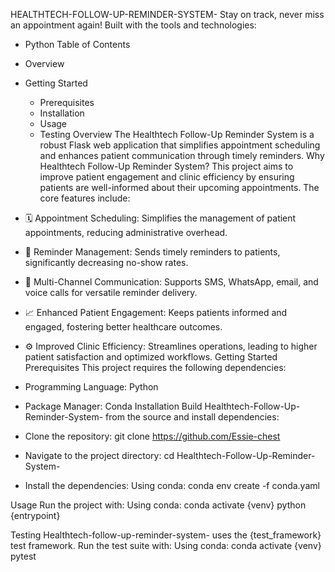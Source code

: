 HEALTHTECH-FOLLOW-UP-REMINDER-SYSTEM-
Stay on track, never miss an appointment again!
Built with the tools and technologies:
 * Python
Table of Contents
 * Overview
 * Getting Started
   * Prerequisites
   * Installation
   * Usage
   * Testing
Overview
The Healthtech Follow-Up Reminder System is a robust Flask web application that simplifies appointment scheduling and enhances patient communication through timely reminders.
Why Healthtech Follow-Up Reminder System?
This project aims to improve patient engagement and clinic efficiency by ensuring patients are well-informed about their upcoming appointments. The core features include:
 * 🗓️ Appointment Scheduling: Simplifies the management of patient appointments, reducing administrative overhead.
 * 🔔 Reminder Management: Sends timely reminders to patients, significantly decreasing no-show rates.
 * 📱 Multi-Channel Communication: Supports SMS, WhatsApp, email, and voice calls for versatile reminder delivery.
 * 📈 Enhanced Patient Engagement: Keeps patients informed and engaged, fostering better healthcare outcomes.
 * ⚙️ Improved Clinic Efficiency: Streamlines operations, leading to higher patient satisfaction and optimized workflows.
Getting Started
Prerequisites
This project requires the following dependencies:
 * Programming Language: Python
 * Package Manager: Conda
Installation
Build Healthtech-Follow-Up-Reminder-System- from the source and install dependencies:
 * Clone the repository:
   git clone https://github.com/Essie-chest

 * Navigate to the project directory:
   cd Healthtech-Follow-Up-Reminder-System-

 * Install the dependencies:
   Using conda:
   conda env create -f conda.yaml

Usage
Run the project with:
Using conda:
conda activate {venv}
python {entrypoint}

Testing
Healthtech-follow-up-reminder-system- uses the {test_framework} test framework. Run the test suite with:
Using conda:
conda activate {venv}
pytest

